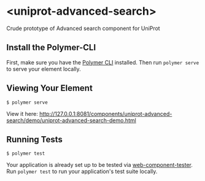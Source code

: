 # \<uniprot-advanced-search\>

Crude prototype of Advanced search component for UniProt

## Install the Polymer-CLI

First, make sure you have the [Polymer CLI](https://www.npmjs.com/package/polymer-cli) installed. Then run `polymer serve` to serve your element locally.

## Viewing Your Element

```
$ polymer serve
```
View it here: http://127.0.0.1:8081/components/uniprot-advanced-search/demo/uniprot-advanced-search-demo.html

## Running Tests

```
$ polymer test
```

Your application is already set up to be tested via [web-component-tester](https://github.com/Polymer/web-component-tester). Run `polymer test` to run your application's test suite locally.

